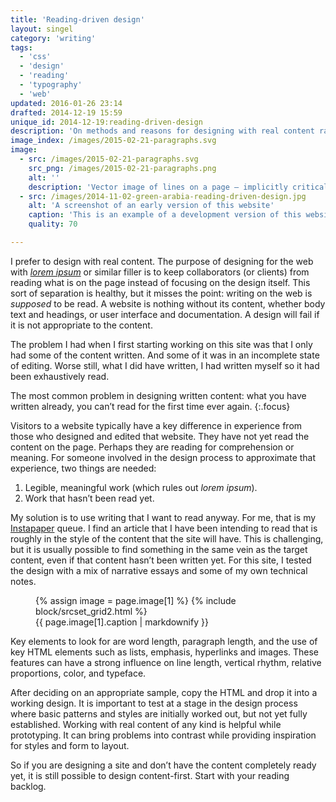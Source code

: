 ```yaml
---
title: 'Reading-driven design'
layout: singel
category: 'writing'
tags:
  - 'css'
  - 'design'
  - 'reading'
  - 'typography'
  - 'web'
updated: 2016-01-26 23:14
drafted: 2014-12-19 15:59
unique_id: 2014-12-19:reading-driven-design
description: 'On methods and reasons for designing with real content rather than <i>lorem ipsum</i>.'
image_index: /images/2015-02-21-paragraphs.svg
image:
  - src: /images/2015-02-21-paragraphs.svg
    src_png: /images/2015-02-21-paragraphs.png
    alt: ''
    description: 'Vector image of lines on a page – implicitly critical of an ‘ipsum’ approach.'
  - src: /images/2014-11-02-green-arabia-reading-driven-design.jpg
    alt: 'A screenshot of an early version of this website'
    caption: 'This is an example of a development version of this website borrowing from the essay [“Green Arabia”](http://idlewords.com/2014/08/green_arabia.htm) by Maciej Cegłowski to test layout and typography.'
    quality: 70

---
```


I prefer to design with real content. The purpose of designing for the web with <a href="http://en.wikipedia.org/wiki/Lorem_ipsum"><i lang="la">lorem ipsum</i></a> or similar filler is to keep collaborators (or clients) from reading what is on the page instead of focusing on the design itself. This sort of separation is healthy, but it misses the point: writing on the web is *supposed* to be read. A website is nothing without its content, whether body text and headings, or user interface and documentation. A design will fail if it is not appropriate to the content.

The problem I had when I first starting working on this site was that I only had some of the content written. And some of it was in an incomplete state of editing. Worse still, what I did have written, I had written myself so it had been exhaustively read.

The most common problem in designing written content: what you have written already, you can’t read for the first time ever again.
{:.focus}

Visitors to a website typically have a key difference in experience from those who designed and edited that website. They have not yet read the content on the page. Perhaps they are reading for comprehension or meaning. For someone involved in the design process to approximate that experience, two things are needed:

1. Legible, meaningful work (which rules out <i lang="la">lorem ipsum</i>).
2. Work that hasn’t been read yet.

My solution is to use writing that I want to read anyway. For me, that is my [Instapaper](https://www.instapaper.com) queue. I find an article that I have been intending to read that is roughly in the style of the content that the site will have. This is challenging, but it is usually possible to find something in the same vein as the target content, even if that content hasn’t been written yet. For this site, I tested the design with a mix of narrative essays and some of my own technical notes.

<figure class="screenshot image">
    {% assign image = page.image[1] %}
    {% include block/srcset_grid2.html %}
  <figcaption>{{ page.image[1].caption | markdownify }}</figcaption>
</figure>

Key elements to look for are word length, paragraph length, and the use of key HTML elements such as lists, emphasis, hyperlinks and images. These features can have a strong influence on line length, vertical rhythm, relative proportions, color, and typeface.

After deciding on an appropriate sample, copy the HTML and drop it into a working design. It is important to test at a stage in the design process where basic patterns and styles are initially worked out, but not yet fully established. Working with real content of any kind is helpful while prototyping. It can bring problems into contrast while providing inspiration for styles and form to layout.

So if you are designing a site and don’t have the content completely ready yet, it is still possible to design content-first. Start with your reading backlog.
